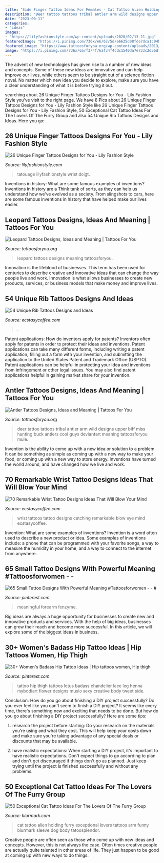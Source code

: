 ```yaml
---
title: "Side Finger Tattoo Ideas For Females - Cat Tattoo Alien Holding Furry Exceptional Lovers Tattoos Arm Funny Blurmark Sleeve Dog Body Tatoosplendor"
description: "Deer tattoo tattoos tribal antler arm wild designs upper biff miss hunting buck antlers cool guys deviantart meaning tattoosforyou mule"
date: "2023-09-11"
categories:
- "ideas"
images:
- "https://lilyfashionstyle.com/wp-content/uploads/2020/02/13-21.jpg"
featuredImage: "https://i.pinimg.com/736x/e6/62/5d/e6625d08fde7dca1c04b3d3056afadbe.jpg"
featured_image: "https://www.tattoosforyou.org/wp-content/uploads/2013/11/Leopard-Tattoos-Designs.jpg"
image: "https://i.pinimg.com/736x/6a/f3/4f/6af34f4cdc1540da7e733c2d56df2ebf.jpg"
---
```



The advent of new technologies has given rise to a number of new ideas and concepts. Some of these new ideas are innovative and can help improve our lives, while others seem to be straight out of a science fiction novel. No matter which new idea you decide to explore, make sure you have a clear understanding of what it is before trying it out.

	

		
searching about 26 Unique Finger Tattoos Designs for You - Lily Fashion Style you've visit to the right page. We have 8 Pics about 26 Unique Finger Tattoos Designs for You - Lily Fashion Style like 26 Unique Finger Tattoos Designs for You - Lily Fashion Style, 50 Exceptional Cat Tattoo Ideas For The Lovers Of The Furry Group and also 54 Unique Rib Tattoos Designs and Ideas. Here you go:
		
    
## 26 Unique Finger Tattoos Designs For You - Lily Fashion Style

<img loading=lazy src="https://lilyfashionstyle.com/wp-content/uploads/2020/02/13-21.jpg" onerror="this.onerror=null;this.src='https://tse1.mm.bing.net/th?id=OIP.bV3WZ50waOE0wklBEka2ZgHaKP&amp;pid=15.1';" alt="26 Unique Finger Tattoos Designs for You - Lily Fashion Style">

_Source: lilyfashionstyle.com_

>tatouage lilyfashionstyle wrist doigt. 

	

Inventions in history: What are some famous examples of inventions?
Inventions in history are a Think tank of sorts, as they can help us understand how we've evolved as a society. From slingshots to cars, here are some famous inventions in history that have helped make our lives easier.

    
## Leopard Tattoos Designs, Ideas And Meaning | Tattoos For You

<img loading=lazy src="https://www.tattoosforyou.org/wp-content/uploads/2013/11/Leopard-Tattoos-Designs.jpg" onerror="this.onerror=null;this.src='https://tse3.mm.bing.net/th?id=OIP.pN0uiXtk8dsbZGVlIg0lnwHaJ4&amp;pid=15.1';" alt="Leopard Tattoos Designs, Ideas and Meaning | Tattoos For You">

_Source: tattoosforyou.org_

>leopard tattoos designs meaning tattoosforyou. 

	

Innovation is the lifeblood of businesses. This term has been used for centuries to describe creative and innovative ideas that can change the way people live and work. Innovation is what allows businesses to create new products, services, or business models that make money and improve lives.

    
## 54 Unique Rib Tattoos Designs And Ideas

<img loading=lazy src="https://i1.wp.com/www.ecstasycoffee.com/wp-content/uploads/2016/10/ove-is-sustained-by-action-a-pattern-of-devotion-in-the-things-we-do-for-each-other-every-day.jpg?resize=600%2C801&amp;ssl=1" onerror="this.onerror=null;this.src='https://tse1.mm.bing.net/th?id=OIP.LeMfx1mwXW-XkCqRRG2o1wHaJ4&amp;pid=15.1';" alt="54 Unique Rib Tattoos Designs and Ideas">

_Source: ecstasycoffee.com_

>. 

	

Patent applications: How do inventors apply for patents?
Inventors often apply for patents in order to protect their ideas and inventions. Patent applications can take many different forms, including writing a patent application, filling out a form with your invention, and submitting the application to the United States Patent and Trademark Office (USPTO). 
Patent applications can be helpful in protecting your idea and inventions from infringement or other legal issues. You may also find patent applications helpful in gaining market share for your invention.

    
## Antler Tattoos Designs, Ideas And Meaning | Tattoos For You

<img loading=lazy src="https://www.tattoosforyou.org/wp-content/uploads/2016/02/Tribal-Deer-Antler-Tattoos.jpg" onerror="this.onerror=null;this.src='https://tse4.mm.bing.net/th?id=OIP.JxJd0sHQ6v8iRQcbaEseZwHaJ4&amp;pid=15.1';" alt="Antler Tattoos Designs, Ideas and Meaning | Tattoos For You">

_Source: tattoosforyou.org_

>deer tattoo tattoos tribal antler arm wild designs upper biff miss hunting buck antlers cool guys deviantart meaning tattoosforyou mule. 

	

Invention is the ability to come up with a new idea or solution to a problem. It can be something as simple as coming up with a new way to make your food, or coming up with a new way to store energy. Inventions have turned the world around, and have changed how we live and work.

    
## 70 Remarkable Wrist Tattoo Designs Ideas That Will Blow Your Mind

<img loading=lazy src="https://i1.wp.com/www.ecstasycoffee.com/wp-content/uploads/2016/12/Cute-Wrist-Tattoos.jpg?resize=600%2C902" onerror="this.onerror=null;this.src='https://tse4.mm.bing.net/th?id=OIP.6LeY1ym5JPuSdHu0o6nC_gHaLI&amp;pid=15.1';" alt="70 Remarkable Wrist Tattoo Designs Ideas That Will Blow Your Mind">

_Source: ecstasycoffee.com_

>wrist tattoos tattoo designs catching remarkable blow eye mind ecstasycoffee. 

	

Invention: What are some examples of inventions?
Invention is a word often used to describe a new product or idea. Some examples of inventions include: a phone that can be programmed with your favorite songs, a way to measure the humidity in your home, and a way to connect to the internet from anywhere.

    
## 65 Small Tattoo Designs With Powerful Meaning #Tattoosforwomen - - #

<img loading=lazy src="https://i.pinimg.com/736x/e6/62/5d/e6625d08fde7dca1c04b3d3056afadbe.jpg" onerror="this.onerror=null;this.src='https://tse3.mm.bing.net/th?id=OIP.-iz4NoLRPQFEhAyGJ21wTQHaMl&amp;pid=15.1';" alt="65 Small Tattoo Designs With Powerful Meaning #Tattoosforwomen - - #">

_Source: pinterest.com_

>meaningful forearm fenzyme. 

	

Big ideas are always a huge opportunity for businesses to create new and innovative products and services. With the help of big ideas, businesses can grow their reach and become more successful. In this article, we will explore some of the biggest ideas in business.

    
## 30+ Women&#039;s Badass Hip Tattoo Ideas | Hip Tattoos Women, Hip Thigh

<img loading=lazy src="https://i.pinimg.com/736x/6a/f3/4f/6af34f4cdc1540da7e733c2d56df2ebf.jpg" onerror="this.onerror=null;this.src='https://tse1.mm.bing.net/th?id=OIP.bHy4HVK5cOmpXgENeIG53wHaML&amp;pid=15.1';" alt="30+ Women&#039;s Badass Hip Tattoo Ideas | Hip tattoos women, Hip thigh">

_Source: pinterest.com_

>tattoo hip thigh tattoos lotus badass chandelier lace leg henna mybodiart flower designs muslo sexy creative body tweet side. 

	

Conclusion: How do you go about finishing a DIY project successfully?
Do you ever feel like you can't seem to finish a DIY project? It seems like every time, there's something new and exciting that needs to be done. But how do you go about finishing a DIY project successfully? Here are some tips: 
1. research the project before starting: Do your research on the materials you're using and what they cost. This will help keep your costs down and make sure you're taking advantage of any special deals or discounts that may be available. 

2. have realistic expectations: When starting a DIY project, it's important to have realistic expectations. Don't expect things to go according to plan and don't get discouraged if things don't go as planned. Just keep trying until the project is finished successfully and without any problems. 


    
## 50 Exceptional Cat Tattoo Ideas For The Lovers Of The Furry Group

<img loading=lazy src="http://www.blurmark.com/wp-content/uploads/2017/06/Alien-Holding-Cat-Inked-On-Arm.jpg" onerror="this.onerror=null;this.src='https://tse4.mm.bing.net/th?id=OIP.AO8wZtFeM1hHnt1z_E-zoAHaJ4&amp;pid=15.1';" alt="50 Exceptional Cat Tattoo Ideas For The Lovers Of The Furry Group">

_Source: blurmark.com_

>cat tattoo alien holding furry exceptional lovers tattoos arm funny blurmark sleeve dog body tatoosplendor. 

	

Creative people are often seen as those who come up with new ideas and concepts. However, this is not always the case. Often times creative people are actually quite talented in other areas of life. They just happen to be good at coming up with new ways to do things.

